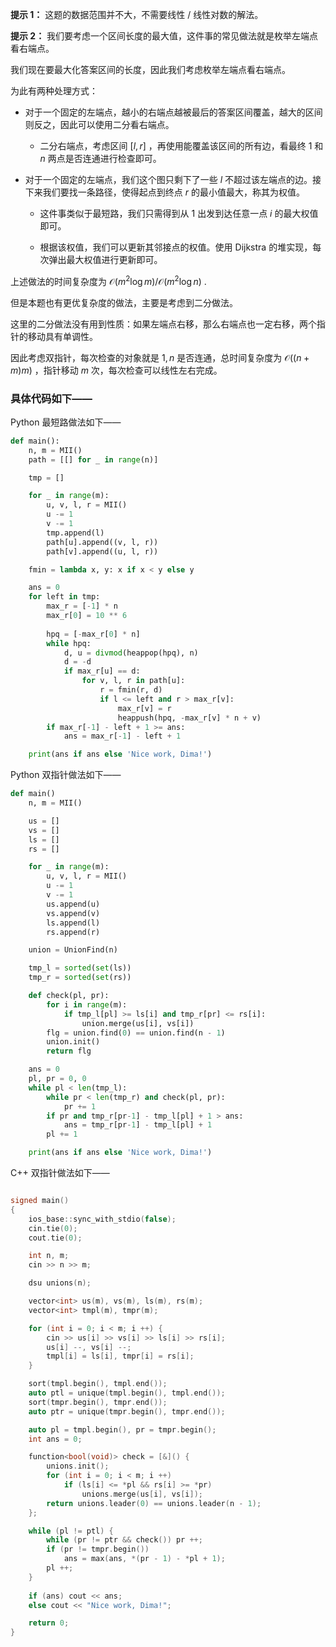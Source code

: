 **提示 1：** 这题的数据范围并不大，不需要线性 / 线性对数的解法。

**提示 2：** 我们要考虑一个区间长度的最大值，这件事的常见做法就是枚举左端点看右端点。

我们现在要最大化答案区间的长度，因此我们考虑枚举左端点看右端点。

为此有两种处理方式：

- 对于一个固定的左端点，越小的右端点越被最后的答案区间覆盖，越大的区间则反之，因此可以使用二分看右端点。

    - 二分右端点，考虑区间 $[l,r]$ ，再使用能覆盖该区间的所有边，看最终 $1$ 和 $n$ 两点是否连通进行检查即可。

- 对于一个固定的左端点，我们这个图只剩下了一些 $l$ 不超过该左端点的边。接下来我们要找一条路径，使得起点到终点 $r$ 的最小值最大，称其为权值。

    - 这件事类似于最短路，我们只需得到从 $1$ 出发到达任意一点 $i$ 的最大权值即可。
    
    - 根据该权值，我们可以更新其邻接点的权值。使用 Dijkstra 的堆实现，每次弹出最大权值进行更新即可。

上述做法的时间复杂度为 $\mathcal{O}(m^2\log m) / \mathcal{O}(m^2\log n)$ .

但是本题也有更优复杂度的做法，主要是考虑到二分做法。

这里的二分做法没有用到性质：如果左端点右移，那么右端点也一定右移，两个指针的移动具有单调性。

因此考虑双指针，每次检查的对象就是 $1,n$ 是否连通，总时间复杂度为 $\mathcal{O}((n+m)m)$ ，指针移动 $m$ 次，每次检查可以线性左右完成。

### 具体代码如下——

Python 最短路做法如下——

```Python []
def main():
    n, m = MII()
    path = [[] for _ in range(n)]

    tmp = []

    for _ in range(m):
        u, v, l, r = MII()
        u -= 1
        v -= 1
        tmp.append(l)
        path[u].append((v, l, r))
        path[v].append((u, l, r))

    fmin = lambda x, y: x if x < y else y

    ans = 0
    for left in tmp:
        max_r = [-1] * n
        max_r[0] = 10 ** 6
        
        hpq = [-max_r[0] * n]
        while hpq:
            d, u = divmod(heappop(hpq), n)
            d = -d
            if max_r[u] == d:
                for v, l, r in path[u]:
                    r = fmin(r, d)
                    if l <= left and r > max_r[v]:
                        max_r[v] = r
                        heappush(hpq, -max_r[v] * n + v)
        if max_r[-1] - left + 1 >= ans:
            ans = max_r[-1] - left + 1

    print(ans if ans else 'Nice work, Dima!')
```

Python 双指针做法如下——

```Python []
def main()
    n, m = MII()

    us = []
    vs = []
    ls = []
    rs = []

    for _ in range(m):
        u, v, l, r = MII()
        u -= 1
        v -= 1
        us.append(u)
        vs.append(v)
        ls.append(l)
        rs.append(r)

    union = UnionFind(n)

    tmp_l = sorted(set(ls))
    tmp_r = sorted(set(rs))

    def check(pl, pr):
        for i in range(m):
            if tmp_l[pl] >= ls[i] and tmp_r[pr] <= rs[i]:
                union.merge(us[i], vs[i])
        flg = union.find(0) == union.find(n - 1)
        union.init()
        return flg

    ans = 0
    pl, pr = 0, 0
    while pl < len(tmp_l):
        while pr < len(tmp_r) and check(pl, pr):
            pr += 1
        if pr and tmp_r[pr-1] - tmp_l[pl] + 1 > ans:
            ans = tmp_r[pr-1] - tmp_l[pl] + 1
        pl += 1

    print(ans if ans else 'Nice work, Dima!')
```

C++ 双指针做法如下——

```cpp []

signed main()
{
    ios_base::sync_with_stdio(false);
    cin.tie(0);
    cout.tie(0);

    int n, m;
    cin >> n >> m;

    dsu unions(n);

    vector<int> us(m), vs(m), ls(m), rs(m);
    vector<int> tmpl(m), tmpr(m);

    for (int i = 0; i < m; i ++) {
        cin >> us[i] >> vs[i] >> ls[i] >> rs[i];
        us[i] --, vs[i] --;
        tmpl[i] = ls[i], tmpr[i] = rs[i];
    }

    sort(tmpl.begin(), tmpl.end());
    auto ptl = unique(tmpl.begin(), tmpl.end());
    sort(tmpr.begin(), tmpr.end());
    auto ptr = unique(tmpr.begin(), tmpr.end());

    auto pl = tmpl.begin(), pr = tmpr.begin();
    int ans = 0;

    function<bool(void)> check = [&]() {
        unions.init();
        for (int i = 0; i < m; i ++)
            if (ls[i] <= *pl && rs[i] >= *pr)
                unions.merge(us[i], vs[i]);
        return unions.leader(0) == unions.leader(n - 1);
    };

    while (pl != ptl) {
        while (pr != ptr && check()) pr ++;
        if (pr != tmpr.begin())
            ans = max(ans, *(pr - 1) - *pl + 1);
        pl ++;
    }
    
    if (ans) cout << ans;
    else cout << "Nice work, Dima!";

    return 0;
}
```
